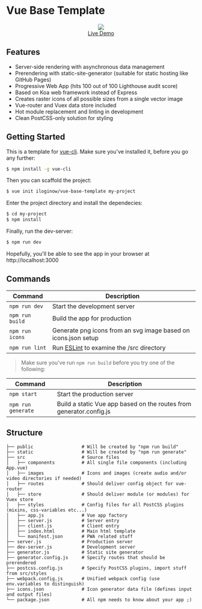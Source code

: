 # Vue Base Template

<p align="center">
  <a href="https://iloginow.github.io/vue-base-template/" target="_blank">
    <img src="https://user-images.githubusercontent.com/23266023/33717520-46666248-db6b-11e7-884f-0656cba95678.gif"><br>Live Demo
  </a>
</p>

## Features

* Server-side rendering with asynchronous data management
* Prerendering with static-site-generator (suitable for static hosting like GitHub Pages)
* Progressive Web App (hits 100 out of 100 Lighthouse audit score)
* Based on Koa web framework instead of Express
* Creates raster icons of all possible sizes from a single vector image
* Vue-router and Vuex data store included
* Hot module replacement and linting in development
* Clean PostCSS-only solution for styling

## Getting Started

This is a template for [vue-cli](https://github.com/vuejs/vue-cli). Make sure you've installed it, before you go any further:

``` bash
$ npm install -g vue-cli
```

Then you can scaffold the project:

``` bash
$ vue init iloginow/vue-base-template my-project
```

Enter the project directory and install the dependecies:

``` bash
$ cd my-project
$ npm install
```

Finally, run the dev-server:

``` bash
$ npm run dev
```

Hopefully, you'll be able to see the app in your browser at http://localhost:3000

## Commands

| Command | Description |
| --- | --- |
| ``` npm run dev ``` | Start the development server |
| ``` npm run build ``` | Build the app for production |
| ``` npm run icons ``` | Generate png icons from an svg image based on icons.json setup |
| ``` npm run lint ``` | Run [ESLint](https://github.com/eslint/eslint) to examine the /src directory |

> Make sure you've run ``` npm run build ``` before you try one of the following:

| Command | Description |
| --- | --- |
| ``` npm start ``` | Start the production server |
| ``` npm run generate ``` | Build a static Vue app based on the routes from generator.config.js |

## Structure

    ├── public                  # Will be created by "npm run build"
    ├── static                  # Will be created by "npm run generate"
    ├── src                     # Source files
    │   ├── components          # All single file components (including App.vue)
    │   ├── images              # Icons and images (create audio and/or video directories if needed)
    │   ├── routes              # Should deliver config object for vue-router
    │   ├── store               # Should deliver module (or modules) for Vuex store
    │   ├── styles              # Config files for all PostCSS plugins (mixins, css-variables etc...) 
    │   ├── app.js              # Vue app factory
    │   ├── server.js           # Server entry
    │   ├── client.js           # Client entry
    │   ├── index.html          # Main html template
    │   └── manifest.json       # PWA related stuff
    ├── server.js               # Production server
    ├── dev-server.js           # Development server
    ├── generator.js            # Static site generator
    ├── generator.config.js     # Specify routes that should be prerendered
    ├── postcss.config.js       # Specify PostCSS plugins, import stuff from src/styles
    ├── webpack.config.js       # Unified webpack config (use env.variables to distinguish)
    ├── icons.json              # Icon generator data file (defines input and output files)
    └── package.json            # All npm needs to know about your app ;)
